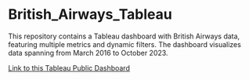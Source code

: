 # British_Airways_Tableau
This repository contains a Tableau dashboard with British Airways data, featuring multiple metrics and dynamic filters. The dashboard visualizes data spanning from March 2016 to October 2023.

[Link to this Tableau Public Dashboard](https://public.tableau.com/views/BritishAirways_17159819012860/Dashboard1?:language=en-GB&publish=yes&:sid=&:display_count=n&:origin=viz_share_link)
